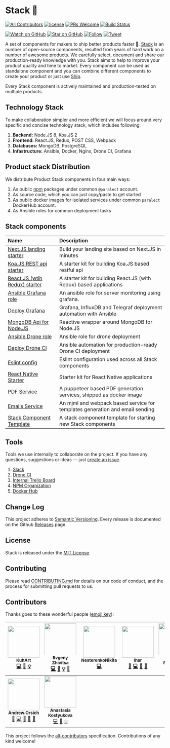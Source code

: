 # Stack 🎉 

[![All Contributors](https://img.shields.io/badge/all_contributors-9-orange.svg?style=flat-square)](#contributors)
[![license](https://img.shields.io/github/license/mashape/apistatus.svg?style=flat-square)](LICENSE)
[![PRs Welcome](https://img.shields.io/badge/PRs-welcome-brightgreen.svg?style=flat-square)](http://makeapullrequest.com)
[![Build Status](http://product-stack-ci.paralect.com/api/badges/paralect/stack/status.svg)](http://product-stack-ci.paralect.com/paralect/stack)

[![Watch on GitHub](https://img.shields.io/github/watchers/paralect/stack.svg?style=social&label=Watch)](https://github.com/paralect/ship/watchers)
[![Star on GitHub](https://img.shields.io/github/stars/paralect/stack.svg?style=social&label=Stars)](https://github.com/paralect/ship/stargazers)
[![Follow](https://img.shields.io/twitter/follow/paralect.svg?style=social&label=Follow)](https://twitter.com/paralect)
[![Tweet](https://img.shields.io/twitter/url/https/github.com/paralect/stack.svg?style=social)](https://twitter.com/intent/tweet?text=I%27m%20using%20Stack%20components%20to%20build%20my%20next%20product%20🚀.%20Check%20it%20out:%20https://github.com/paralect/stack)

A set of components for makers to ship better products faster 🚀.
[Stack](https://github.com/paralect/stack) is an number of open-source components, resulted from years of hard work on a number of awesome products. We carefully select, document and share our production-ready knowledge with you. Stack aims to help to improve your product quality and time to market. Every component can be used as standalone component and you can combine different components to create your product or just use [Ship](https://github.com/paralect/ship).

Every Stack component is actively maintained and production-tested on multiple products. 

## Technology Stack

To make collaboration simpler and more efficient we will focus around very specific and concise technology stack, which includes following:

1. **Backend:** Node.JS 8, Koa.JS 2
2. **Frontend:** React.JS, Redux, POST CSS, Webpack
3. **Databases:** MongoDB, PostgreSQL
4. **Infastructure:** Ansible, Docker, Nginx, Drone CI, Grafana

## Product stack Distribution

We distribute Product Stack components in four main ways:

1. As public [npm](https://www.npmjs.com/) packages under common `@paralect` account.
2. As source code, which you can just copy/paste to get started
3. As public docker images for isolated services under common `paralect` DockerHub account.
4. As Ansible roles for common deployment tasks

## Stack components

|Name|Description|
|:---|:----------|
|[Next.JS landing starter](https://github.com/paralect/nextjs-landing-starter)|Build your landing site based on Next.JS in minutes|
|[Koa.JS REST api starter](https://github.com/paralect/koa-api-starter)|A starter kit for building Koa.JS based restful api|
|[React.JS (wtih Redux) starter](https://github.com/paralect/koa-react-starter)|A starter kit for building React.JS (with Redux) based applications|
|[Ansible Grafana role](https://github.com/paralect/ansible-grafana)|An ansible role for server monitoring using grafana.|
|[Deploy Grafana](https://github.com/paralect/deploy-grafana)|Grafana, InfluxDB and Telegraf deployment automation with Ansible|
|[MongoDB Api for Node.JS](https://github.com/paralect/node-mongo)|Reactive wrapper around MongoDB for Node.JS|
|[Ansible Drone role](https://github.com/paralect/ansible-drone)|Ansible role for drone deployment|
|[Deploy Drone CI](https://github.com/paralect/deploy-drone)|Ansible automation for production-ready Drone CI deployment|
|[Eslint config](https://github.com/paralect/eslint-config)|Eslint configuration used across all Stack components|
|[React Native Starter](./react-native-starter/README.md)|Starter kit for React Native applications|
|[PDF Service](./pdf-service/README.md)|A puppeteer based PDF generation services, shipped as docker image|
|[Emails Service](./mail-service/README.md)|An mjml and webpack based service for templates generation and email sending|
|[Stack Component Template](./stack-component-template/README.md)|A stack component template for starting new Stack components|

## Tools

Tools we use internally to collaborate on the project. If you have any questions, suggestions or ideas — just [create an issue](https://github.com/paralect/stack/issues/new).

1. [Slack](https://paralect-stack.slack.com/messages)
2. [Drone CI](http://product-stack-ci.paralect.com)
3. [Internal Trello Board](https://trello.com/b/ZmxYFqWa/product-stack-development)
4. [NPM Organization](https://www.npmjs.com/org/paralect)
5. [Docker Hub](https://hub.docker.com/u/paralect/dashboard/)

## Change Log

This project adheres to [Semantic Versioning](http://semver.org/).
Every release is documented on the Github [Releases](https://github.com/paralect/ship/releases) page.

## License

Stack is released under the [MIT License](LICENSE).

## Contributing

Please read [CONTRIBUTING.md](CONTRIBUTING.md) for details on our code of conduct, and the process for submitting pull requests to us.

## Contributors

Thanks goes to these wonderful people ([emoji key](https://github.com/kentcdodds/all-contributors#emoji-key)):

<!-- ALL-CONTRIBUTORS-LIST:START - Do not remove or modify this section -->
<!-- prettier-ignore -->
| [<img src="https://avatars3.githubusercontent.com/u/14125982?v=4" width="100px;"/><br /><sub><b>KuhArt</b></sub>](https://github.com/KuhArt)<br />[💻](https://github.com/paralect/stack/commits?author=KuhArt "Code") [📖](https://github.com/paralect/stack/commits?author=KuhArt "Documentation") [💡](#example-KuhArt "Examples") | [<img src="https://avatars2.githubusercontent.com/u/6461311?v=4" width="100px;"/><br /><sub><b>Evgeny Zhivitsa</b></sub>](https://github.com/ezhivitsa)<br />[💻](https://github.com/paralect/stack/commits?author=ezhivitsa "Code") [📖](https://github.com/paralect/stack/commits?author=ezhivitsa "Documentation") [💡](#example-ezhivitsa "Examples") [🤔](#ideas-ezhivitsa "Ideas, Planning, & Feedback") | [<img src="https://avatars1.githubusercontent.com/u/12069883?v=4" width="100px;"/><br /><sub><b>NesterenkoNikita</b></sub>](https://github.com/NesterenkoNikita)<br />[💻](https://github.com/paralect/stack/commits?author=NesterenkoNikita "Code") | [<img src="https://avatars3.githubusercontent.com/u/2302873?v=4" width="100px;"/><br /><sub><b>Ihar</b></sub>](https://github.com/IharKrasnik)<br />[🐛](https://github.com/paralect/stack/issues?q=author%3AIharKrasnik "Bug reports") [💻](https://github.com/paralect/stack/commits?author=IharKrasnik "Code") [📖](https://github.com/paralect/stack/commits?author=IharKrasnik "Documentation") [🤔](#ideas-IharKrasnik "Ideas, Planning, & Feedback") | [<img src="https://avatars2.githubusercontent.com/u/2989199?v=4" width="100px;"/><br /><sub><b>Uladzimir Mitskevich</b></sub>](https://github.com/umitskevich)<br />[💻](https://github.com/paralect/stack/commits?author=umitskevich "Code") | [<img src="https://avatars3.githubusercontent.com/u/22181943?v=4" width="100px;"/><br /><sub><b>Евгений</b></sub>](https://github.com/EugenLeshchov)<br />[💻](https://github.com/paralect/stack/commits?author=EugenLeshchov "Code") | [<img src="https://avatars1.githubusercontent.com/u/9166217?v=4" width="100px;"/><br /><sub><b>Anton Tsapliuk</b></sub>](https://github.com/tsapa44)<br />[💻](https://github.com/paralect/stack/commits?author=tsapa44 "Code") |
| :---: | :---: | :---: | :---: | :---: | :---: | :---: |
| [<img src="https://avatars3.githubusercontent.com/u/681396?v=4" width="100px;"/><br /><sub><b>Andrew Orsich</b></sub>](http://paralect.com)<br />[💬](#question-anorsich "Answering Questions") [💻](https://github.com/paralect/stack/commits?author=anorsich "Code") [📖](https://github.com/paralect/stack/commits?author=anorsich "Documentation") [🤔](#ideas-anorsich "Ideas, Planning, & Feedback") [👀](#review-anorsich "Reviewed Pull Requests") | [<img src="https://avatars1.githubusercontent.com/u/11842784?v=4" width="100px;"/><br /><sub><b>Anastasia Kostyukova</b></sub>](https://github.com/nastya-kostyukova)<br />[💻](https://github.com/paralect/stack/commits?author=nastya-kostyukova "Code") [📖](https://github.com/paralect/stack/commits?author=nastya-kostyukova "Documentation") [💡](#example-nastya-kostyukova "Examples") |
<!-- ALL-CONTRIBUTORS-LIST:END -->

This project follows the [all-contributors](https://github.com/kentcdodds/all-contributors) specification. Contributions of any kind welcome!